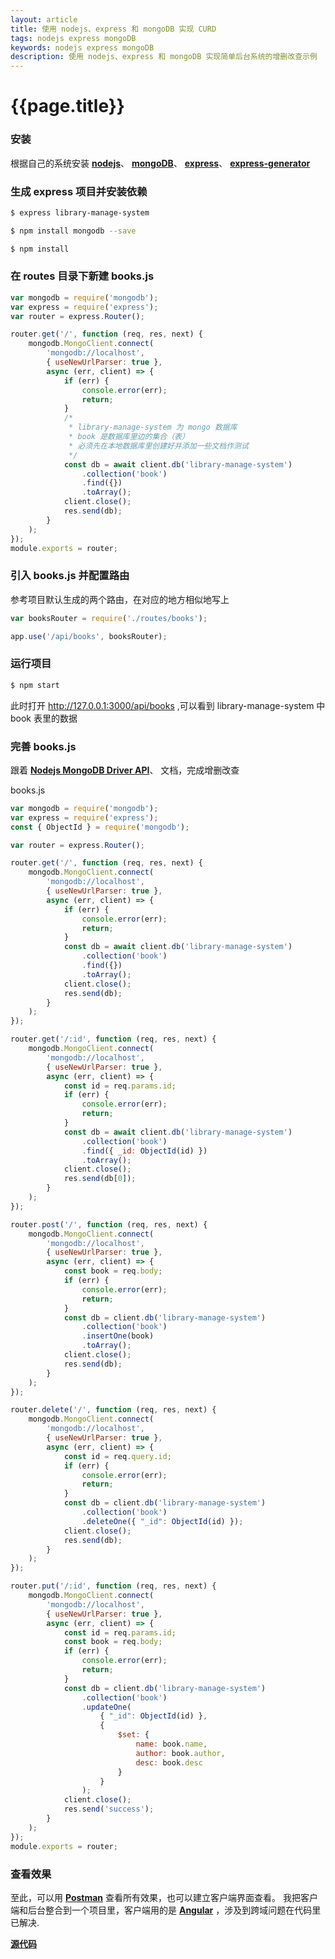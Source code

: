```yaml
--- 
layout: article 
title: 使用 nodejs、express 和 mongoDB 实现 CURD
tags: nodejs express mongoDB
keywords: nodejs express mongoDB
description: 使用 nodejs、express 和 mongoDB 实现简单后台系统的增删改查示例
---
```


# {{page.title}}

### 安装 ###

根据自己的系统安装 **[nodejs](https://github.com/nodesource/distributions/blob/master/README.md#debinstall)**、
    **[mongoDB](https://docs.mongodb.com/manual/tutorial/install-mongodb-on-debian/)**、
    **[express](https://expressjs.com/en/starter/installing.html)**、
    **[express-generator](https://expressjs.com/en/starter/generator.html)**

### 生成 express 项目并安装依赖 ###
```bash
$ express library-manage-system

$ npm install mongodb --save

$ npm install

```
### 在 routes 目录下新建 books.js ###
```js
var mongodb = require('mongodb');
var express = require('express');
var router = express.Router();

router.get('/', function (req, res, next) {
    mongodb.MongoClient.connect(
        'mongodb://localhost',
        { useNewUrlParser: true },
        async (err, client) => {
            if (err) {
                console.error(err);
                return;
            }
            /*
             * library-manage-system 为 mongo 数据库
             * book 是数据库里边的集合（表）
             * 必须先在本地数据库里创建好并添加一些文档作测试
             */
            const db = await client.db('library-manage-system')
                .collection('book')
                .find({})
                .toArray();
            client.close();
            res.send(db);
        }
    );
});
module.exports = router;
```
### 引入 books.js 并配置路由 ###
参考项目默认生成的两个路由，在对应的地方相似地写上
```js
var booksRouter = require('./routes/books');
```
```js
app.use('/api/books', booksRouter);
```
### 运行项目 ###
```bash
$ npm start
```
此时打开 http://127.0.0.1:3000/api/books ,可以看到 library-manage-system 中 book
表里的数据

### 完善 books.js ###

跟着 **[Nodejs MongoDB Driver API](http://mongodb.github.io/node-mongodb-native/3.2/api/Collection.html)**、 文档，完成增删改查    

books.js
```js
var mongodb = require('mongodb');
var express = require('express');
const { ObjectId } = require('mongodb');

var router = express.Router();

router.get('/', function (req, res, next) {
    mongodb.MongoClient.connect(
        'mongodb://localhost',
        { useNewUrlParser: true },
        async (err, client) => {
            if (err) {
                console.error(err);
                return;
            }
            const db = await client.db('library-manage-system')
                .collection('book')
                .find({})
                .toArray();
            client.close();
            res.send(db);
        }
    );
});

router.get('/:id', function (req, res, next) {
    mongodb.MongoClient.connect(
        'mongodb://localhost',
        { useNewUrlParser: true },
        async (err, client) => {
            const id = req.params.id;
            if (err) {
                console.error(err);
                return;
            }
            const db = await client.db('library-manage-system')
                .collection('book')
                .find({ _id: ObjectId(id) })
                .toArray();
            client.close();
            res.send(db[0]);
        }
    );
});

router.post('/', function (req, res, next) {
    mongodb.MongoClient.connect(
        'mongodb://localhost',
        { useNewUrlParser: true },
        async (err, client) => {
            const book = req.body;
            if (err) {
                console.error(err);
                return;
            }
            const db = client.db('library-manage-system')
                .collection('book')
                .insertOne(book)
                .toArray();
            client.close();
            res.send(db);
        }
    );
});

router.delete('/', function (req, res, next) {
    mongodb.MongoClient.connect(
        'mongodb://localhost',
        { useNewUrlParser: true },
        async (err, client) => {
            const id = req.query.id;
            if (err) {
                console.error(err);
                return;
            }
            const db = client.db('library-manage-system')
                .collection('book')
                .deleteOne({ "_id": ObjectId(id) });
            client.close();
            res.send(db);
        }
    );
});

router.put('/:id', function (req, res, next) {
    mongodb.MongoClient.connect(
        'mongodb://localhost',
        { useNewUrlParser: true },
        async (err, client) => {
            const id = req.params.id;
            const book = req.body;
            if (err) {
                console.error(err);
                return;
            }
            const db = client.db('library-manage-system')
                .collection('book')
                .updateOne(
                    { "_id": ObjectId(id) },
                    {
                        $set: {
                            name: book.name,
                            author: book.author,
                            desc: book.desc
                        }
                    }
                );
            client.close();
            res.send('success');
        }
    );
});
module.exports = router;
```

### 查看效果 ###
至此，可以用 **[Postman](https://www.getpostman.com/)** 查看所有效果，也可以建立客户端界面查看。
我把客户端和后台整合到一个项目里，客户端用的是 **[Angular](https://angular.cn/)** ，涉及到跨域问题在代码里已解决.

**[源代码](https://github.com/ytmjatai/library-manage-system)**

